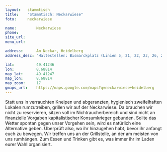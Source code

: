```yaml
---
layout:   stammtisch
title:    "Stammtisch: Neckarwiese"
foto:     neckarwiese

name:         Neckarwiese
phone:
site_url:
menu_url:

address:      Am Neckar, Heidelberg
address_desc: "Haltestellen: Bismarckplatz (Linien 5, 21, 22, 23, 26, 29, 31, 32, 33, 34, 35, 39, 720, 735, 752, 754, 755, 1004 und 1007), Brückenstraße (Linien 5, 23 und 31), Jahnstraße (Linien 21, 24, 32, 721 und 724)"

lat:          49.41246
lon:          8.68814
map_lat:      49.41247
map_lon:      8.68814
map_zoom:     17
gmaps_url:    https://maps.google.com/maps?q=neckarwiese+heidelberg
---
```

Statt uns in verrauchten Kneipen und abgeranzten, hygienisch zweifelhaften
Lokalen rumzutreiben, grillen wir auf der Neckarwiese.  Da brauchen wir nicht
zu reservieren, sitzen voll im Nichtraucherbereich und sind nicht an
finanzielle Vorgaben kapitalistischer Konsumkrieger gebunden.  Sollte das
Wetter spontan gegen unser Vorgehen sein, wird es natürlich eine Alternative
geben. Überprüft also, wo ihr hinzugehen habt, bevor ihr anfangt euch zu
bewegen.  Wir treffen uns an der Grillstelle, an der am meisten von uns
rumhängen. Zum Essen und Trinken gibt es, was immer ihr im Laden eurer Wahl
organisiert.
